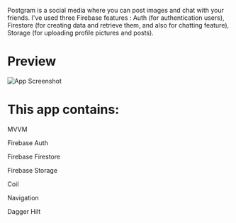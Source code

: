 

Postgram is a social media where you can post images and chat with your friends.
I've used three Firebase features : Auth (for authentication users), Firestore (for creating data and retrieve them, and also for chatting feature), Storage (for uploading profile pictures and posts).


# Preview

![App Screenshot](https://i.hizliresim.com/fws0k4z.png)



# This app contains: 


MVVM

Firebase Auth

Firebase Firestore

Firebase Storage

Coil

Navigation

Dagger Hilt
